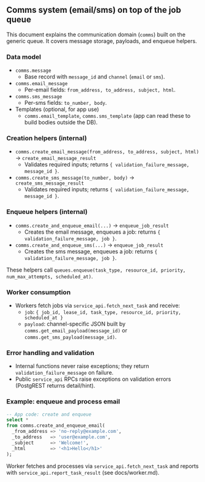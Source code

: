 ## Comms system (email/sms) on top of the job queue

This document explains the communication domain (`comms`) built on the generic queue. It covers message storage, payloads, and enqueue helpers.

### Data model

- `comms.message`
  - Base record with `message_id` and `channel` (`email` or `sms`).
- `comms.email_message`
  - Per-email fields: `from_address, to_address, subject, html`.
- `comms.sms_message`
  - Per-sms fields: `to_number, body`.
- Templates (optional, for app use)
  - `comms.email_template`, `comms.sms_template` (app can read these to build bodies outside the DB).

### Creation helpers (internal)

- `comms.create_email_message(from_address, to_address, subject, html)` → `create_email_message_result`
  - Validates required inputs; returns `{ validation_failure_message, message_id }`.
- `comms.create_sms_message(to_number, body)` → `create_sms_message_result`
  - Validates required inputs; returns `{ validation_failure_message, message_id }`.

### Enqueue helpers (internal)

- `comms.create_and_enqueue_email(...)` → `enqueue_job_result`
  - Creates the email message, enqueues a job: returns `{ validation_failure_message, job }`.
- `comms.create_and_enqueue_sms(...)` → `enqueue_job_result`
  - Creates the sms message, enqueues a job: returns `{ validation_failure_message, job }`.

These helpers call `queues.enqueue(task_type, resource_id, priority, num_max_attempts, scheduled_at)`.

### Worker consumption

- Workers fetch jobs via `service_api.fetch_next_task` and receive:
  - `job`: `{ job_id, lease_id, task_type, resource_id, priority, scheduled_at }`
  - `payload`: channel-specific JSON built by `comms.get_email_payload(message_id)` or `comms.get_sms_payload(message_id)`.

### Error handling and validation

- Internal functions never raise exceptions; they return `validation_failure_message` on failure.
- Public `service_api` RPCs raise exceptions on validation errors (PostgREST returns detail/hint).

### Example: enqueue and process email

```sql
-- App code: create and enqueue
select *
from comms.create_and_enqueue_email(
  _from_address => 'no-reply@example.com',
  _to_address   => 'user@example.com',
  _subject      => 'Welcome!',
  _html         => '<h1>Hello</h1>'
);
```

Worker fetches and processes via `service_api.fetch_next_task` and reports with `service_api.report_task_result` (see docs/worker.md).
